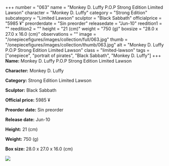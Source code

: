 +++
number = "063"
name = "Monkey D. Luffy P.O.P Strong Edition Limited Lawson"
character = "Monkey D. Luffy"
category = "Strong Edition"
subcategory = "Limited Lawson"
sculptor = "Black Sabbath"
officialprice = "5985 ¥"
preorderdate = "Sin preorder"
releasedate = "Jun-10"
reedition1 = ""
reedition2 = ""
height = "21 (cm)"
weight = "750 (g)"
boxsize = "28.0 x 27.0 x 16.0 (cm)"
observations = ""
image = "/onepiecefigures/images/collection/full/063.jpg"
thumb = "/onepiecefigures/images/collection/thumb/063.jpg"
alt = "Monkey D. Luffy P.O.P Strong Edition Limited Lawson"
class = "limited-lawson"
tags = ["onepiece", "portrait of pirates", "Black Sabbath", "Monkey D. Luffy"]
+++
**Name:** Monkey D. Luffy P.O.P Strong Edition Limited Lawson

**Character:** Monkey D. Luffy

**Category:** Strong Edition  Limited Lawson 

**Sculptor:** Black Sabbath

**Official price:** 5985 ¥

**Preorder date:** Sin preorder

**Release date:** Jun-10

**Height:** 21 (cm)

**Weight:** 750 (g)

**Box size:** 28.0 x 27.0 x 16.0 (cm)

<img src="/onepiecefigures/images/collection/thumb/063.jpg">